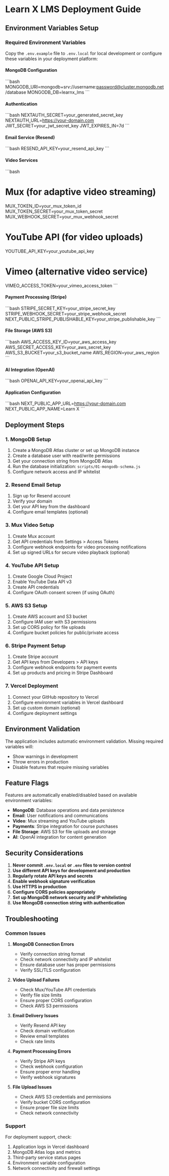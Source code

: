 # Learn X LMS Deployment Guide

## Environment Variables Setup

### Required Environment Variables

Copy the `.env.example` file to `.env.local` for local development or configure these variables in your deployment platform:

#### MongoDB Configuration
\`\`\`bash
MONGODB_URI=mongodb+srv://username:password@cluster.mongodb.net/database
MONGODB_DB=learnx_lms
\`\`\`

#### Authentication
\`\`\`bash
NEXTAUTH_SECRET=your_generated_secret_key
NEXTAUTH_URL=https://your-domain.com
JWT_SECRET=your_jwt_secret_key
JWT_EXPIRES_IN=7d
\`\`\`

#### Email Service (Resend)
\`\`\`bash
RESEND_API_KEY=your_resend_api_key
\`\`\`

#### Video Services
\`\`\`bash
# Mux (for adaptive video streaming)
MUX_TOKEN_ID=your_mux_token_id
MUX_TOKEN_SECRET=your_mux_token_secret
MUX_WEBHOOK_SECRET=your_mux_webhook_secret

# YouTube API (for video uploads)
YOUTUBE_API_KEY=your_youtube_api_key

# Vimeo (alternative video service)
VIMEO_ACCESS_TOKEN=your_vimeo_access_token
\`\`\`

#### Payment Processing (Stripe)
\`\`\`bash
STRIPE_SECRET_KEY=your_stripe_secret_key
STRIPE_WEBHOOK_SECRET=your_stripe_webhook_secret
NEXT_PUBLIC_STRIPE_PUBLISHABLE_KEY=your_stripe_publishable_key
\`\`\`

#### File Storage (AWS S3)
\`\`\`bash
AWS_ACCESS_KEY_ID=your_aws_access_key
AWS_SECRET_ACCESS_KEY=your_aws_secret_key
AWS_S3_BUCKET=your_s3_bucket_name
AWS_REGION=your_aws_region
\`\`\`

#### AI Integration (OpenAI)
\`\`\`bash
OPENAI_API_KEY=your_openai_api_key
\`\`\`

#### Application Configuration
\`\`\`bash
NEXT_PUBLIC_APP_URL=https://your-domain.com
NEXT_PUBLIC_APP_NAME=Learn X
\`\`\`

## Deployment Steps

### 1. MongoDB Setup
1. Create a MongoDB Atlas cluster or set up MongoDB instance
2. Create a database user with read/write permissions
3. Get your connection string from MongoDB Atlas
4. Run the database initialization: `scripts/01-mongodb-schema.js`
5. Configure network access and IP whitelist

### 2. Resend Email Setup
1. Sign up for Resend account
2. Verify your domain
3. Get your API key from the dashboard
4. Configure email templates (optional)

### 3. Mux Video Setup
1. Create Mux account
2. Get API credentials from Settings > Access Tokens
3. Configure webhook endpoints for video processing notifications
4. Set up signed URLs for secure video playback (optional)

### 4. YouTube API Setup
1. Create Google Cloud Project
2. Enable YouTube Data API v3
3. Create API credentials
4. Configure OAuth consent screen (if using OAuth)

### 5. AWS S3 Setup
1. Create AWS account and S3 bucket
2. Configure IAM user with S3 permissions
3. Set up CORS policy for file uploads
4. Configure bucket policies for public/private access

### 6. Stripe Payment Setup
1. Create Stripe account
2. Get API keys from Developers > API keys
3. Configure webhook endpoints for payment events
4. Set up products and pricing in Stripe Dashboard

### 7. Vercel Deployment
1. Connect your GitHub repository to Vercel
2. Configure environment variables in Vercel dashboard
3. Set up custom domain (optional)
4. Configure deployment settings

## Environment Validation

The application includes automatic environment validation. Missing required variables will:
- Show warnings in development
- Throw errors in production
- Disable features that require missing variables

## Feature Flags

Features are automatically enabled/disabled based on available environment variables:
- **MongoDB**: Database operations and data persistence
- **Email**: User notifications and communications
- **Video**: Mux streaming and YouTube uploads
- **Payments**: Stripe integration for course purchases
- **File Storage**: AWS S3 for file uploads and storage
- **AI**: OpenAI integration for content generation

## Security Considerations

1. **Never commit `.env.local` or `.env` files to version control**
2. **Use different API keys for development and production**
3. **Regularly rotate API keys and secrets**
4. **Enable webhook signature verification**
5. **Use HTTPS in production**
6. **Configure CORS policies appropriately**
7. **Set up MongoDB network security and IP whitelisting**
8. **Use MongoDB connection string with authentication**

## Troubleshooting

### Common Issues

1. **MongoDB Connection Errors**
   - Verify connection string format
   - Check network connectivity and IP whitelist
   - Ensure database user has proper permissions
   - Verify SSL/TLS configuration

2. **Video Upload Failures**
   - Check Mux/YouTube API credentials
   - Verify file size limits
   - Ensure proper CORS configuration
   - Check AWS S3 permissions

3. **Email Delivery Issues**
   - Verify Resend API key
   - Check domain verification
   - Review email templates
   - Check rate limits

4. **Payment Processing Errors**
   - Verify Stripe API keys
   - Check webhook configuration
   - Ensure proper error handling
   - Verify webhook signatures

5. **File Upload Issues**
   - Check AWS S3 credentials and permissions
   - Verify bucket CORS configuration
   - Ensure proper file size limits
   - Check network connectivity

### Support

For deployment support, check:
1. Application logs in Vercel dashboard
2. MongoDB Atlas logs and metrics
3. Third-party service status pages
4. Environment variable configuration
5. Network connectivity and firewall settings
